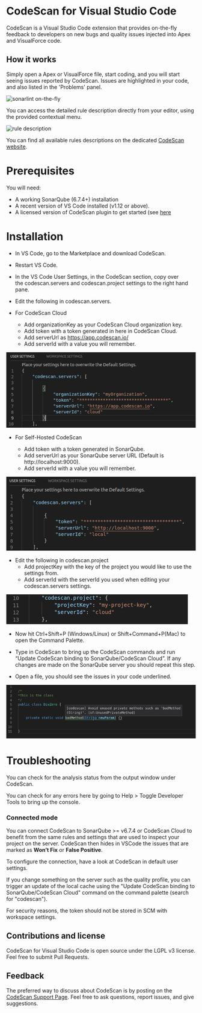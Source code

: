 # CodeScan for Visual Studio Code

CodeScan is a Visual Studio Code extension that provides on-the-fly feedback to developers on new bugs and quality issues injected into Apex and VisualForce code.

## How it works

Simply open a Apex or VisualForce file, start coding, and you will start seeing issues reported by CodeScan. Issues are highlighted in your code, and also listed in the 'Problems' panel.

![sonarlint on-the-fly](images/sonarlint-vscode.gif)

You can access the detailed rule description directly from your editor, using the provided contextual menu.

![rule description](images/sonarlint-rule-description.gif)

You can find all available rules descriptions on the dedicated [CodeScan website](http://www.code-scan.com/tutorials/vscode).

# Prerequisites
You will need:

* A working SonarQube (6.7.4+) installation
* A recent version of VS Code installed (v1.12 or above).
* A licensed version of CodeScan plugin to get started (see <a href="https://www.code-scan.com/overview/installing-all/" >here</a>

# Installation

* In VS Code, go to the Marketplace and download CodeScan.

* Restart VS Code.

* In the VS Code User Settings, in the CodeScan section, copy over the codescan.servers and codescan.project settings to the right hand pane.

* Edit the following in codescan.servers.

* For CodeScan Cloud

    - Add organizationKey as your CodeScan Cloud organization key.
    - Add token with a token generated in here in CodeScan Cloud.
    - Add serverUrl as https://app.codescan.io/
    - Add serverId with a value you will remember.

![Cloud Settings](images/vscode/cloud-settings.png)   

* For Self-Hosted CodeScan

    - Add token with a token generated in SonarQube.
    - Add serverUrl as your SonarQube server URL (Default is http://localhost:9000).
    - Add serverId with a value you will remember.

![Self-hosted Settings](images/vscode/hosted-settings.png)

* Edit the following in codescan.project
    - Add projectKey with the key of the project you would like to use the settings from.
    - Add serverId with the serverId you used when editing your codescan.servers settings.

![Project Settings](images/vscode/project-settings.png)

* Now hit Ctrl+Shift+P (Windows/Linux) or Shift+Command+P(Mac) to open the Command Palette.

* Type in CodeScan to bring up the CodeScan commands and run “Update CodeScan binding to SonarQube/CodeScan Cloud”. If any changes are made on the SonarQube server you should repeat this step.

* Open a file, you should see the issues in your code underlined.

![Example](images/vscode/example.png)

# Troubleshooting

You can check for the analysis status from the output window under CodeScan.

You can check for any errors here by going to Help > Toggle Developer Tools to bring up the console.

### Connected mode

You can connect CodeScan to SonarQube >= v6.7.4 or CodeScan Cloud to benefit from the same rules and settings that are used to inspect your project on the server. CodeScan then hides in VSCode the issues that are marked as **Won’t Fix** or **False Positive**.

To configure the connection, have a look at CodeScan in default user settings.

If you change something on the server such as the quality profile, you can trigger an update of the local cache using the "Update CodeScan binding to SonarQube/CodeScan Cloud" command on the command palette (search for "codescan").

For security reasons, the token should not be stored in SCM with workspace settings.

## Contributions and license

CodeScan for Visual Studio Code is open source under the LGPL v3 license. Feel free to submit Pull Requests.

## Feedback

The preferred way to discuss about CodeScan is by posting on the [CodeScan Support Page](http://www.code-scan.com/help/support). Feel free to ask questions, report issues, and give suggestions.
